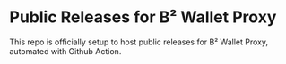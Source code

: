 # Public Releases for B² Wallet Proxy

This repo is officially setup to host public releases for B² Wallet Proxy, automated with Github Action.
